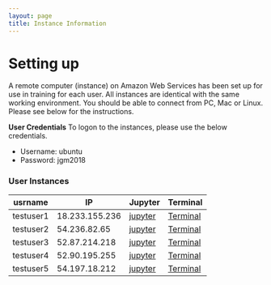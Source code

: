 ```yaml
---
layout: page
title: Instance Information
---
```


# Setting up

A remote computer (instance) on Amazon Web Services has been set up for use in training for each user. All instances are identical with the same working environment. You should be able to connect from PC, Mac or Linux. Please see below for the instructions.

**User Credentials**
To logon to the instances, please use the below credentials. 

- Username: ubuntu
- Password: jgm2018

### User Instances

| usrname   | IP             | Jupyter                               | Terminal                                           |
|-----------|----------------|---------------------------------------|----------------------------------------------------|
| testuser1 | 18.233.155.236 | [jupyter](http://18.233.155.236:8888) | [Terminal](http://18.233.155.236:8888/terminals/1) |
| testuser2 | 54.236.82.65   | [jupyter](http://54.236.82.65:8888)   | [Terminal](http://54.236.82.65:8888terminals/1)    |
| testuser3 | 52.87.214.218  | [jupyter](http://52.87.214.218:8888)  | [Terminal](http://52.87.214.218:8888/terminals/1)  |
| testuser4 | 52.90.195.255  | [jupyter](http://52.90.195.255:8888)  | [Terminal](http://52.90.195.255:8888/terminals/1)  |
| testuser5 | 54.197.18.212  | [jupyter](http://54.197.18.212:8888)  | [Terminal](http://54.197.18.212:8888/terminals/1)  |
